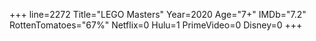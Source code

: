 +++
line=2272
Title="LEGO Masters"
Year=2020
Age="7+"
IMDb="7.2"
RottenTomatoes="67%"
Netflix=0
Hulu=1
PrimeVideo=0
Disney=0
+++

